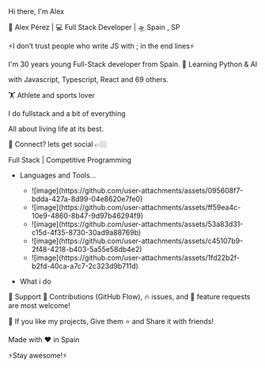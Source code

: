 Hi there, I'm Alex 

              

 🙎 Alex Pérez | 💻 Full Stack Developer | 🛸 Spain , SP 

⚡️I don’t trust people who write JS with ;  in the end lines⚡️


I'm 30 years young Full-Stack developer from Spain.
🥀 Learning Python & AI

with Javascript, Typescript, React and 69 others.

🏋️ Athlete and sports lover

I do fullstack and a bit of everything

All about living life at its best.

💬 Connect? lets get social 👉🏼

Full Stack | Competitive Programming



- Languages and Tools...
  <ul>
    <li>
  ![image](https://github.com/user-attachments/assets/095608f7-bdda-427a-8d99-04e8620e7fe0)
    </li>
    <li>
      ![image](https://github.com/user-attachments/assets/ff59ea4c-10e9-4860-8b47-9d97b46294f9)
    </li>
    <li>
      ![image](https://github.com/user-attachments/assets/53a83d31-c15d-4f35-8730-30ad9a88769b)
    </li>
    <li>
      ![image](https://github.com/user-attachments/assets/c45107b9-2f48-4218-b403-5a55e58db4e2)
    </li>
    <li>
  ![image](https://github.com/user-attachments/assets/1fd22b2f-b2fd-40ca-a7c7-2c323d9b711d)
    </li>
  </ul>


- What i do




🤝 Support
🎀 Contributions (GitHub Flow), 🔥 issues, and 🥮 feature requests are most welcome!

💙 If you like my projects, Give them ⭐ and Share it with friends!

Made with ❤️ in Spain

⚡️Stay awesome!⚡️
